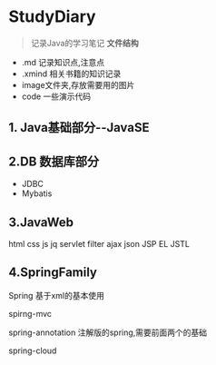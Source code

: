 # StudyDiary
> 记录Java的学习笔记
**文件结构**
- .md 记录知识点,注意点
- .xmind 相关书籍的知识记录
- image文件夹,存放需要用的图片
- code	一些演示代码

## 1. Java基础部分--JavaSE

## 2.DB 数据库部分

- JDBC
- Mybatis

## 3.JavaWeb
html css js jq servlet filter ajax json JSP EL JSTL

## 4.SpringFamily

Spring 基于xml的基本使用

spirng-mvc  

spring-annotation 注解版的spring,需要前面两个的基础

spring-cloud

